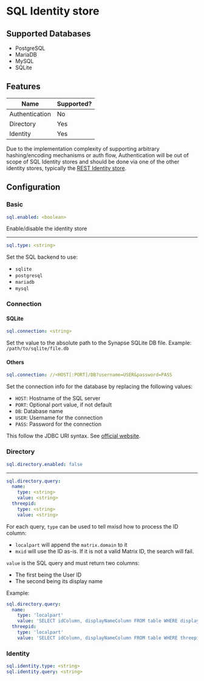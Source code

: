 # SQL Identity store
## Supported Databases
- PostgreSQL
- MariaDB
- MySQL
- SQLite

## Features
|      Name      | Supported? |
|----------------|------------|
| Authentication | No         |
| Directory      | Yes        |
| Identity       | Yes        |

Due to the implementation complexity of supporting arbitrary hashing/encoding mechanisms or auth flow, Authentication
will be out of scope of SQL Identity stores and should be done via one of the other identity stores, typically
the [REST Identity store](rest.md).

## Configuration
### Basic
```yaml
sql.enabled: <boolean>
```
Enable/disable the identity store

---

```yaml
sql.type: <string>
```
Set the SQL backend to use:
- `sqlite`
- `postgresql`
- `mariadb`
- `mysql`

### Connection
#### SQLite
```yaml
sql.connection: <string>
```
Set the value to the absolute path to the Synapse SQLite DB file.
Example: `/path/to/sqlite/file.db`

#### Others
```yaml
sql.connection: //<HOST[:PORT]/DB?username=USER&password=PASS
```
Set the connection info for the database by replacing the following values:
- `HOST`: Hostname of the SQL server
- `PORT`: Optional port value, if not default
- `DB`: Database name
- `USER`: Username for the connection
- `PASS`: Password for the connection

This follow the JDBC URI syntax. See [official website](https://docs.oracle.com/javase/tutorial/jdbc/basics/connecting.html#db_connection_url).

### Directory
```yaml
sql.directory.enabled: false
```


---

```yaml
sql.directory.query:
  name:
    type: <string>
    value: <string>
  threepid:
    type: <string>
    value: <string>
```
For each query, `type` can be used to tell mxisd how to process the ID column:
- `localpart` will append the `matrix.domain` to it
- `mxid` will use the ID as-is. If it is not a valid Matrix ID, the search will fail.

`value` is the SQL query and must return two columns:
- The first being the User ID
- The second being its display name

Example:
```yaml
sql.directory.query:
  name:
    type: 'localpart'
    value: 'SELECT idColumn, displayNameColumn FROM table WHERE displayNameColumn LIKE ?'
  threepid:
    type: 'localpart'
    value: 'SELECT idColumn, displayNameColumn FROM table WHERE threepidColumn LIKE ?'
```

### Identity
```yaml
sql.identity.type: <string>
sql.identity.query: <string>
```

